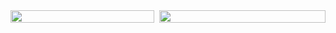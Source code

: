 <!-- statistics by https://github.com/anuraghazra/github-readme-stats -->
<div style="display: flex; gap: 8px;">

  <div style="flex: 46%;">
    <img src="https://github-readme-stats.vercel.app/api?username=TranKimTin&show_icons=true&show=reviews,discussions_started,discussions_answered,prs_merged&rank_icon=percentile" style="width: 100%;" />
  </div>

  <div style="flex: 53%;">
    <img src="https://github-readme-stats.vercel.app/api/top-langs/?username=TranKimTin&layout=compact&card_height=200" style="width: 100%;" />
  </div>

</div>
